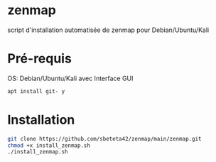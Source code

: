 # zenmap
script d'installation automatisée de zenmap pour Debian/Ubuntu/Kali

# Pré-requis
OS: Debian/Ubuntu/Kali avec Interface GUI
```bash
apt install git- y
```
# Installation
```bash
git clone https://github.com/sbeteta42/zenmap/main/zenmap.git
chmod +x install_zenmap.sh
./install_zenmap.sh
```
